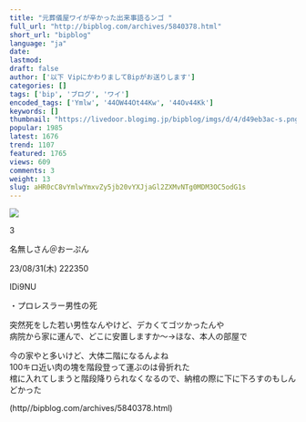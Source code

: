 ```yaml
---
title: "元葬儀屋ワイが辛かった出来事語るンゴ "
full_url: "http://bipblog.com/archives/5840378.html"
short_url: "bipblog"
language: "ja"
date: 
lastmod: 
draft: false
author: ['以下 VipにかわりましてBipがお送りします']
categories: []
tags: ['bip', 'ブログ', 'ワイ']
encoded_tags: ['Ymlw', '44OW44Ot44Kw', '44Ov44Kk']
keywords: []
thumbnail: "https://livedoor.blogimg.jp/bipblog/imgs/d/4/d49eb3ac-s.png"
popular: 1985
latest: 1676
trend: 1107
featured: 1765
views: 609
comments: 3
weight: 13
slug: aHR0cC8vYmlwYmxvZy5jb20vYXJjaGl2ZXMvNTg0MDM3OC5odG1s
---
```


![](https://livedoor.blogimg.jp/bipblog/imgs/d/4/d49eb3ac-s.png)

<div><p class='ent_header' id='res_3'><p class='ent_num'>3</p> <p class='ent_name'>名無しさん＠おーぷん</p> <p class='ent_data'>23/08/31(木) 222350</p> <p class='id'>IDi9NU</p></p><p class='ent_body_p ent_kyocho '> ・プロレスラー男性の死</p> <p class='ent_body_p ent_kyocho'>突然死をした若い男性なんやけど、デカくてゴツかったんや<br> 病院から家に運んで、どこに安置しますか～→ほな、本人の部屋で</p> <p class='ent_body_p ent_kyocho'>今の家やと多いけど、大体二階になるんよね<br> 100キロ近い肉の塊を階段登って運ぶのは骨折れた<br> 棺に入れてしまうと階段降りられなくなるので、納棺の際に下に下ろすのもしんどかった </p></div>

(http//bipblog.com/archives/5840378.html)
